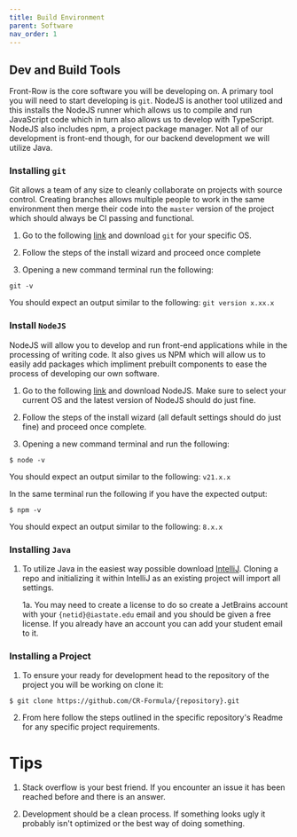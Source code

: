 ```yaml
---
title: Build Environment 
parent: Software
nav_order: 1
---
```


## Dev and Build Tools
Front-Row is the core software you will be developing on.
A primary tool you will need to start developing is `git`.
NodeJS is another tool utilized and this installs the NodeJS runner which allows us to compile and run JavaScript code which in turn also allows us to develop with TypeScript. NodeJS also includes npm, a project package manager. Not all of our development is front-end though, for our backend development we will utilize Java.

### Installing `git`
Git allows a team of any size to cleanly collaborate on projects with source control. Creating branches allows multiple people to work in the same environment then merge their code into the `master` version of the project which should always be CI passing and functional. 

1. Go to the following [link](https://git-scm.com/downloads) and download `git` for your specific OS.

2. Follow the steps of the install wizard and proceed once complete

3. Opening a new command terminal run the following:

```
git -v
```
You should expect an output similar to the following: `git version x.xx.x`

### Install `NodeJS`
NodeJS will allow you to develop and run front-end applications while in the processing of writing code. It also gives us NPM which will allow us to easily add packages which impliment prebuilt components to ease the process of developing our own software.

1. Go to the following [link](https://nodejs.org/en/download/prebuilt-installer) and download NodeJS. Make sure to select your current OS and the latest version of NodeJS should do just fine.

2. Follow the steps of the install wizard (all default settings should do just fine) and proceed once complete.

3. Opening a new command terminal and run the following:

```
$ node -v
```
You should expect an output similar to the following: `v21.x.x`

In the same terminal run the following if you have the expected output: 

```
$ npm -v
```
You should expect an output similar to the following: `8.x.x`

### Installing `Java`

1. To utilize Java in the easiest way possible download [IntelliJ](https://www.jetbrains.com/idea/download/?section=windows). Cloning a repo and initializing it within IntelliJ as an existing project will import all settings.

    1a. You may need to create a license to do so create a JetBrains account with your `{netid}@iastate.edu` email and you should be given a free license. If you already have an account you can add your student email to it.

### Installing a Project

1. To ensure your ready for development head to the repository of the project you will be working on clone it:

```
$ git clone https://github.com/CR-Formula/{repository}.git
```

2. From here follow the steps outlined in the specific repository's Readme for any specific project requirements.

# Tips
1. Stack overflow is your best friend. If you encounter an issue it has been reached before and there is an answer. 

2. Development should be a clean process. If something looks ugly it probably isn't optimized or the best way of doing something.